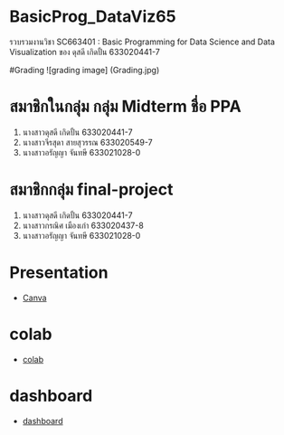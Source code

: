 # BasicProg_DataViz65
รวบรวมงานวิชา SC663401 : Basic Programming for Data Science and Data Visualization ของ ดุสดี เกิดปั้น 633020441-7

#Grading
![grading image] (Grading.jpg)

#  สมาชิกในกลุ่ม กลุ่ม Midterm ชื่อ PPA
1. นางสาวดุสดี เกิดปั้น 633020441-7
2. นางสาวจีรสุดา สายสุวรรณ 633020549-7
3. นางสาวอรัญญา จันทษี 633021028-0

# สมาชิกกลุ่ม final-project
1. นางสาวดุสดี เกิดปั้น 633020441-7
2. นางสาวกรณิศ เมืองเก่า 633020437-8
3. นางสาวอรัญญา จันทษี 633021028-0


# Presentation
* [Canva](https://www.canva.com/design/DAFRbwM82ss/fdjLijjXYDrZ0W02nAyhug/view?utm_content=DAFRbwM82ss&utm_campaign=designshare&utm_medium=link2&utm_source=sharebutton)

# colab
* [colab](https://colab.research.google.com/drive/1y2aFleTepOQEIpv1P7qIe4Y9qdVmLlFj?usp=sharing)

# dashboard
* [dashboard](https://datastudio.google.com/reporting/6074990c-53a8-4485-a203-5020f570c4ad)
